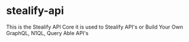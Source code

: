 # stealify-api
This is the Stealify API Core it is used to Stealify API's or Build Your Own GraphQL, N1QL, Query Able API's
